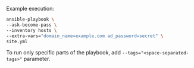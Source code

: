 Example execution:

```bash
ansible-playbook \
--ask-become-pass \
--inventory hosts \
--extra-vars="domain_name=example.com ad_password=secret" \
site.yml
```

To run only specific parts of the playbook, add `--tags="<space-separated-tags>"` parameter.
